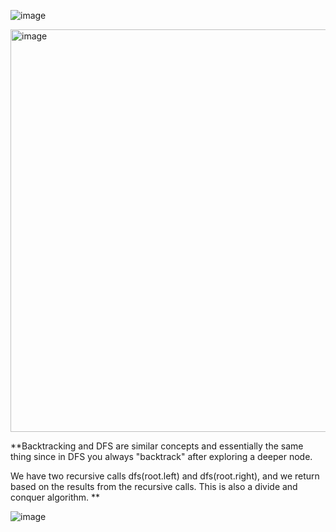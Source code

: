 ![image](https://github.com/user-attachments/assets/cf0ee8ab-6e8f-4cf6-b4c6-b30307af8f7e)

<img width="644" alt="image" src="https://github.com/user-attachments/assets/e2fa56e8-a147-402d-9122-0181f054f991" />

**Backtracking and DFS are similar concepts and essentially the same thing since in DFS you always "backtrack" after exploring a deeper node. 

We have two recursive calls dfs(root.left) and dfs(root.right), and we return based on the results from the recursive calls. This is also a divide and conquer algorithm. **

![image](https://github.com/user-attachments/assets/f6e36491-3c7e-4a3b-b611-4e8acfa1ca9c)

